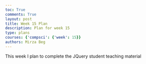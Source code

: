 ```yaml
---
toc: True
comments: True
layout: post
title: Week 15 Plan
description: Plan for week 15
type: plans
courses: {'compsci': {'week': 15}}
authors: Mirza Beg
---
```


This week I plan to complete the JQuery student teaching material